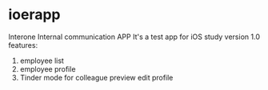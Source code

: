 # ioerapp
Interone Internal communication APP
It's a test app for iOS study
version 1.0
features:
1) employee list
2) employee profile
3) Tinder mode for colleague preview
edit profile
